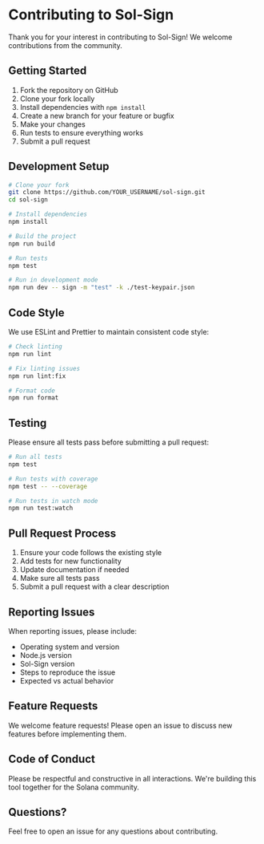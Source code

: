 # Contributing to Sol-Sign

Thank you for your interest in contributing to Sol-Sign! We welcome contributions from the community.

## Getting Started

1. Fork the repository on GitHub
2. Clone your fork locally
3. Install dependencies with `npm install`
4. Create a new branch for your feature or bugfix
5. Make your changes
6. Run tests to ensure everything works
7. Submit a pull request

## Development Setup

```bash
# Clone your fork
git clone https://github.com/YOUR_USERNAME/sol-sign.git
cd sol-sign

# Install dependencies
npm install

# Build the project
npm run build

# Run tests
npm test

# Run in development mode
npm run dev -- sign -m "test" -k ./test-keypair.json
```

## Code Style

We use ESLint and Prettier to maintain consistent code style:

```bash
# Check linting
npm run lint

# Fix linting issues
npm run lint:fix

# Format code
npm run format
```

## Testing

Please ensure all tests pass before submitting a pull request:

```bash
# Run all tests
npm test

# Run tests with coverage
npm test -- --coverage

# Run tests in watch mode
npm run test:watch
```

## Pull Request Process

1. Ensure your code follows the existing style
2. Add tests for new functionality
3. Update documentation if needed
4. Make sure all tests pass
5. Submit a pull request with a clear description

## Reporting Issues

When reporting issues, please include:

- Operating system and version
- Node.js version
- Sol-Sign version
- Steps to reproduce the issue
- Expected vs actual behavior

## Feature Requests

We welcome feature requests! Please open an issue to discuss new features before implementing them.

## Code of Conduct

Please be respectful and constructive in all interactions. We're building this tool together for the Solana community.

## Questions?

Feel free to open an issue for any questions about contributing.
